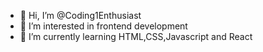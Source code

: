 - 👋 Hi, I’m @Coding1Enthusiast
- 👀 I’m interested in frontend development
- 🌱 I’m currently learning HTML,CSS,Javascript and React


<!---
Coding1Enthusiast/Coding1Enthusiast is a ✨ special ✨ repository because its `README.md` (this file) appears on your GitHub profile.
You can click the Preview link to take a look at your changes.
--->
